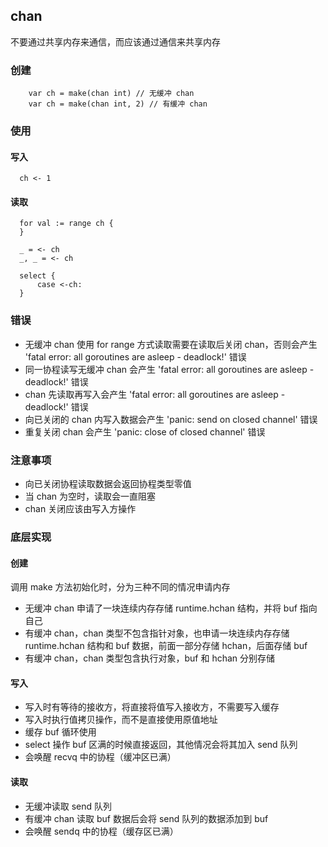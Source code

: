## chan

不要通过共享内存来通信，而应该通过通信来共享内存

### 创建
```
    var ch = make(chan int) // 无缓冲 chan
    var ch = make(chan int, 2) // 有缓冲 chan
```
### 使用
  #### 写入
  ```
    ch <- 1
  ```
  #### 读取
  ```
    for val := range ch {  
    }
    
    _ = <- ch
    _, _ = <- ch 
    
    select {
        case <-ch:
    }
  ```

### 错误
+ 无缓冲 chan 使用 for range 方式读取需要在读取后关闭 chan，否则会产生 'fatal error: all goroutines are asleep - deadlock!' 错误
+ 同一协程读写无缓冲 chan 会产生 'fatal error: all goroutines are asleep - deadlock!' 错误
+ chan 先读取再写入会产生 'fatal error: all goroutines are asleep - deadlock!' 错误
+ 向已关闭的 chan 内写入数据会产生 'panic: send on closed channel' 错误
+ 重复关闭 chan 会产生 'panic: close of closed channel' 错误

### 注意事项
+ 向已关闭协程读取数据会返回协程类型零值
+ 当 chan 为空时，读取会一直阻塞
+ chan 关闭应该由写入方操作

### 底层实现
  #### 创建
  调用 make 方法初始化时，分为三种不同的情况申请内存
  + 无缓冲 chan 申请了一块连续内存存储 runtime.hchan 结构，并将 buf 指向自己
  + 有缓冲 chan，chan 类型不包含指针对象，也申请一块连续内存存储 runtime.hchan 结构和 buf 数据，前面一部分存储 hchan，后面存储 buf
  + 有缓冲 chan，chan 类型包含执行对象，buf 和 hchan 分别存储

  #### 写入
  + 写入时有等待的接收方，将直接将值写入接收方，不需要写入缓存
  + 写入时执行值拷贝操作，而不是直接使用原值地址
  + 缓存 buf 循环使用
  + select 操作 buf 区满的时候直接返回，其他情况会将其加入 send 队列
  + 会唤醒 recvq 中的协程（缓冲区已满）

  #### 读取
  + 无缓冲读取 send 队列
  + 有缓冲 chan 读取 buf 数据后会将 send 队列的数据添加到 buf
  + 会唤醒 sendq 中的协程（缓存区已满）
 
